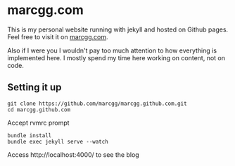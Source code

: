 # marcgg.com

This is my personal website running with jekyll and hosted on Github
pages. Feel free to visit it on [marcgg.com](https://www.marcgg.com).

Also if I were you I wouldn't pay too much attention to how everything
is implemented here. I mostly spend my time here working on content,
not on code.

## Setting it up

```
git clone https://github.com/marcgg/marcgg.github.com.git
cd marcgg.github.com
```

Accept rvmrc prompt

```
bundle install
bundle exec jekyll serve --watch
```

Access http://localhost:4000/ to see the blog
